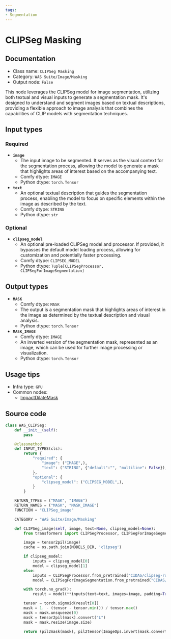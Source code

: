 ```yaml
---
tags:
- Segmentation
---
```


# CLIPSeg Masking
## Documentation
- Class name: `CLIPSeg Masking`
- Category: `WAS Suite/Image/Masking`
- Output node: `False`

This node leverages the CLIPSeg model for image segmentation, utilizing both textual and visual inputs to generate a segmentation mask. It's designed to understand and segment images based on textual descriptions, providing a flexible approach to image analysis that combines the capabilities of CLIP models with segmentation techniques.
## Input types
### Required
- **`image`**
    - The input image to be segmented. It serves as the visual context for the segmentation process, allowing the model to generate a mask that highlights areas of interest based on the accompanying text.
    - Comfy dtype: `IMAGE`
    - Python dtype: `torch.Tensor`
- **`text`**
    - An optional textual description that guides the segmentation process, enabling the model to focus on specific elements within the image as described by the text.
    - Comfy dtype: `STRING`
    - Python dtype: `str`
### Optional
- **`clipseg_model`**
    - An optional pre-loaded CLIPSeg model and processor. If provided, it bypasses the default model loading process, allowing for customization and potentially faster processing.
    - Comfy dtype: `CLIPSEG_MODEL`
    - Python dtype: `Tuple[CLIPSegProcessor, CLIPSegForImageSegmentation]`
## Output types
- **`MASK`**
    - Comfy dtype: `MASK`
    - The output is a segmentation mask that highlights areas of interest in the image as determined by the textual description and visual analysis.
    - Python dtype: `torch.Tensor`
- **`MASK_IMAGE`**
    - Comfy dtype: `IMAGE`
    - An inverted version of the segmentation mask, represented as an image, which can be used for further image processing or visualization.
    - Python dtype: `torch.Tensor`
## Usage tips
- Infra type: `GPU`
- Common nodes:
    - [ImpactDilateMask](../../ComfyUI-Impact-Pack/Nodes/ImpactDilateMask.md)



## Source code
```python
class WAS_CLIPSeg:
    def __init__(self):
        pass

    @classmethod
    def INPUT_TYPES(cls):
        return {
            "required": {
                "image": ("IMAGE",),
                "text": ("STRING", {"default":"", "multiline": False}),
            },
            "optional": {
                "clipseg_model": ("CLIPSEG_MODEL",),
            }
        }

    RETURN_TYPES = ("MASK", "IMAGE")
    RETURN_NAMES = ("MASK", "MASK_IMAGE")
    FUNCTION = "CLIPSeg_image"

    CATEGORY = "WAS Suite/Image/Masking"

    def CLIPSeg_image(self, image, text=None, clipseg_model=None):
        from transformers import CLIPSegProcessor, CLIPSegForImageSegmentation

        image = tensor2pil(image)
        cache = os.path.join(MODELS_DIR, 'clipseg')

        if clipseg_model:
            inputs = clipseg_model[0]
            model = clipseg_model[1]
        else:
            inputs = CLIPSegProcessor.from_pretrained("CIDAS/clipseg-rd64-refined", cache_dir=cache)
            model = CLIPSegForImageSegmentation.from_pretrained("CIDAS/clipseg-rd64-refined", cache_dir=cache)

        with torch.no_grad():
            result = model(**inputs(text=text, images=image, padding=True, return_tensors="pt"))

        tensor = torch.sigmoid(result[0])
        mask = 1. - (tensor - tensor.min()) / tensor.max()
        mask = mask.unsqueeze(0)
        mask = tensor2pil(mask).convert("L")
        mask = mask.resize(image.size)

        return (pil2mask(mask), pil2tensor(ImageOps.invert(mask.convert("RGB"))))

```
